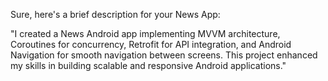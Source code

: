 
Sure, here's a brief description for your News App:

"I created a News Android app implementing MVVM architecture, Coroutines for concurrency, Retrofit for API integration, and Android Navigation for smooth navigation between screens. This project enhanced my skills in building scalable and responsive Android applications."
